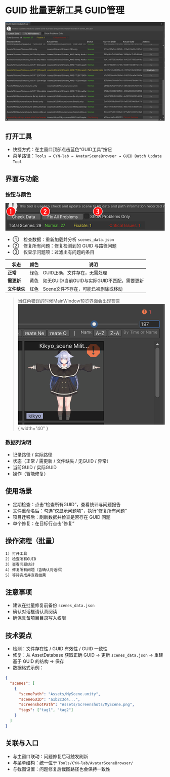 # GUID 批量更新工具  GUID管理

![GUID工具](img/GUIDtool.png)


## 打开工具

- 快捷方式：在主窗口顶部点击蓝色“GUID工具”按钮
- 菜单路径：`Tools → CYN-lab → AvatarSceneBrowser → GUID Batch Update Tool`

## 界面与功能

### 按钮与颜色

![GUID工具](img/GUIDtool2.png)

- ①　检查数据：重新加载并分析 `scenes_data.json`
- ②　修复所有问题：修复检测到的 GUID 与路径问题
- ③　仅显示问题项：过滤出有问题的条目




| 状态 | 颜色 | 说明 |
|------|------|------|
| **正常** | 绿色 | GUID正确，文件存在，无需处理 |
| **需更新** | 黄色 | 如无GUID/当前GUID与实际GUID不匹配，需要更新 |
| **文件缺失** | 红色 | Scene文件不存在，可能已被删除或移动 |

>当红色错误的时候MainWindow预览界面会出现警告
>![GUID工具](img/GUIDtool3.png){ width="40" }

>
>


### 数据列说明

- 记录路径 / 实际路径
- 状态（正常 / 需更新 / 文件缺失 / 无GUID / 异常）
- 当前GUID / 实际GUID
- 操作（智能修复）


## 使用场景

- 定期检查：点击“检查所有GUID”，查看统计与问题报告
- 文件重命名后：勾选“仅显示问题项”，执行“修复所有问题”
- 项目迁移后：刷新数据并检查是否存在 GUID 问题
- 单个修复：在目标行点击“修复”

## 操作流程（批量）

```
1) 打开工具
2) 检查所有GUID
3) 查看问题统计
4) 修复所有问题（含确认对话框）
5) 等待完成并查看结果
```

## 注意事项

- 建议在批量修复前备份 `scenes_data.json`
- 确认对话框请认真阅读
- 确保具备项目目录写入权限

## 技术要点

- 检测：文件存在性 / GUID 有效性 / GUID 一致性
- 修复：从 AssetDatabase 获取正确 GUID → 更新 `scenes_data.json` → 重建基于 GUID 的结构 → 保存
- 数据格式示例：

```json
{
  "scenes": [
    {
      "scenePath": "Assets/MyScene.unity",
      "sceneGUID": "a1b2c3d4...",
      "screenshotPath": "Assets/Screenshots/MyScene.png",
      "tags": ["tag1", "tag2"]
    }
  ]
}
```

## 关联与入口

- 与主窗口联动：问题修复后可触发刷新
- 与菜单结构：统一位于 `Tools/CYN-lab/AvatarSceneBrowser/`
- 与截图设置：问题修复后截图路径也会保持一致性
